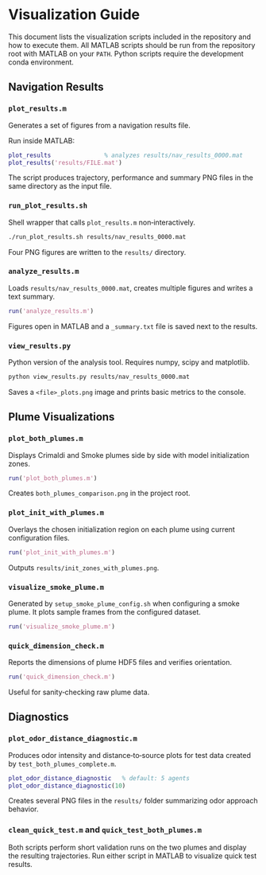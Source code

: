 # Visualization Guide

This document lists the visualization scripts included in the repository and how to execute them. All MATLAB scripts should be run from the repository root with MATLAB on your `PATH`. Python scripts require the development conda environment.

## Navigation Results

### `plot_results.m`
Generates a set of figures from a navigation results file.

Run inside MATLAB:
```matlab
plot_results               % analyzes results/nav_results_0000.mat
plot_results('results/FILE.mat')
```
The script produces trajectory, performance and summary PNG files in the same directory as the input file.

### `run_plot_results.sh`
Shell wrapper that calls `plot_results.m` non‑interactively.
```bash
./run_plot_results.sh results/nav_results_0000.mat
```
Four PNG figures are written to the `results/` directory.

### `analyze_results.m`
Loads `results/nav_results_0000.mat`, creates multiple figures and writes a text summary.
```matlab
run('analyze_results.m')
```
Figures open in MATLAB and a `_summary.txt` file is saved next to the results.

### `view_results.py`
Python version of the analysis tool. Requires numpy, scipy and matplotlib.
```bash
python view_results.py results/nav_results_0000.mat
```
Saves a `<file>_plots.png` image and prints basic metrics to the console.

## Plume Visualizations

### `plot_both_plumes.m`
Displays Crimaldi and Smoke plumes side by side with model initialization zones.
```matlab
run('plot_both_plumes.m')
```
Creates `both_plumes_comparison.png` in the project root.

### `plot_init_with_plumes.m`
Overlays the chosen initialization region on each plume using current configuration files.
```matlab
run('plot_init_with_plumes.m')
```
Outputs `results/init_zones_with_plumes.png`.

### `visualize_smoke_plume.m`
Generated by `setup_smoke_plume_config.sh` when configuring a smoke plume. It plots sample frames from the configured dataset.
```matlab
run('visualize_smoke_plume.m')
```

### `quick_dimension_check.m`
Reports the dimensions of plume HDF5 files and verifies orientation.
```matlab
run('quick_dimension_check.m')
```
Useful for sanity‑checking raw plume data.

## Diagnostics

### `plot_odor_distance_diagnostic.m`
Produces odor intensity and distance‑to‑source plots for test data created by `test_both_plumes_complete.m`.
```matlab
plot_odor_distance_diagnostic   % default: 5 agents
plot_odor_distance_diagnostic(10)
```
Creates several PNG files in the `results/` folder summarizing odor approach behavior.

### `clean_quick_test.m` and `quick_test_both_plumes.m`
Both scripts perform short validation runs on the two plumes and display the resulting trajectories.
Run either script in MATLAB to visualize quick test results.

